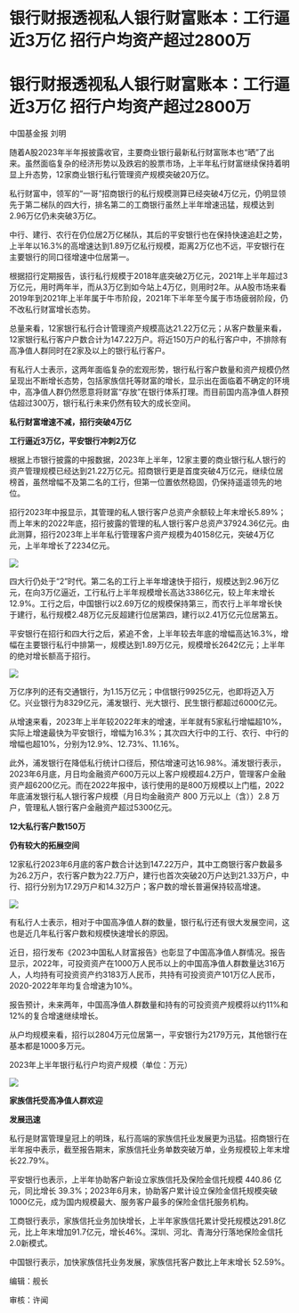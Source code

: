 # 银行财报透视私人银行财富账本：工行逼近3万亿 招行户均资产超过2800万

# 银行财报透视私人银行财富账本：工行逼近3万亿 招行户均资产超过2800万

中国基金报 刘明

随着A股2023年半年报披露收官，主要商业银行最新私行财富账本也“晒”了出来。虽然面临复杂的经济形势以及跌宕的股票市场，上半年私行财富继续保持着明显上升态势，12家商业银行私行管理资产规模突破20万亿。

私行财富中，领军的“一哥”招商银行的私行规模测算已经突破4万亿元，仍明显领先于第二梯队的四大行，排名第二的工商银行虽然上半年增速迅猛，规模达到2.96万亿仍未突破3万亿。

中行、建行、农行在仍位居2万亿梯队，其后的平安银行也在保持快速追赶之势，上半年以16.3%的高增速达到1.89万亿私行规模，距离2万亿也不远，平安银行在主要银行的同口径增速中位居第一。

根据招行定期报告，该行私行规模于2018年底突破2万亿元，2021年上半年超过3万亿元，用时两年半，而从3万亿到如今站上4万亿，则用时2年。从A股市场来看2019年到2021年上半年属于牛市阶段，2021年下半年至今属于市场疲弱阶段，仍不改私行财富增长态势。

总量来看，12家银行私行合计管理资产规模高达21.22万亿元；从客户数量来看，12家银行私行客户户数合计为147.22万户。将近150万户的私行客户中，不排除有高净值人群同时在2家及以上的银行私行客户。

有私行人士表示，这两年面临复杂的宏观形势，银行私行客户数量和资产规模仍然呈现出不断增长态势，包括家族信托等财富的增长，显示出在面临着不确定的环境中，高净值人群仍然愿意将财富“存放”在银行体系打理。而目前国内高净值人群预估超过300万，银行私行未来仍然有较大的成长空间。

**私行财富增速不减，招行突破4万亿**

**工行逼近3万亿，平安银行冲刺2万亿**

根据上市银行披露的中报数据，2023年上半年，12家主要的商业银行私人银行的资产管理规模已经达到21.22万亿元。招商银行更是首度突破4万亿元，继续位居榜首，虽然增幅不及第二名的工行，但第一位置依然稳固，仍保持遥遥领先的地位。

招行2023年中报显示，其管理的私人银行客户总资产余额较上年末增长5.89%；而上年末的2022年底，招行披露的管理的私人银行客户总资产37924.36亿元。由此测算，招行2023年上半年私行管理客户资产规模为40158亿元，突破4万亿元，上半年增长了2234亿元。

![](https://inews.gtimg.com/om_bt/OR0K1wsKY4yIENRoCJDUz2u3r7SEgTV7Af9Uy951zEIQEAA/1000)

四大行仍处于“2”时代。第二名的工行上半年增速快于招行，规模达到2.96万亿元，在向3万亿逼近，工行私行上半年规模增长高达3386亿元，较上年末增长12.9%。工行之后，中国银行以2.69万亿的规模保持第三，而农行上半年增长快于建行，私行规模2.48万亿元反超建行位居第四，建行以2.41万亿元位居第五。

平安银行在招行和四大行之后，紧追不舍，上半年较去年底的增幅高达16.3%，增幅在主要银行私行中排第一，规模达到1.89万亿元，规模增长2642亿元；上半年的绝对增长额高于招行。

![](https://inews.gtimg.com/om_bt/O-Yw3xNY3vy3X6k1kNsGMH5HW9Vlf3AxffdOXlku5-AFIAA/1000)

万亿序列的还有交通银行，为1.15万亿元；中信银行9925亿元，也即将迈入万亿。兴业银行为8329亿元，浦发银行、光大银行、民生银行都超过6000亿元。

从增速来看，2023年上半年较2022年末的增速，半年就有5家私行增幅超10%，实际上增速最快为平安银行，增幅为16.3%；其次四大行中的工行、农行、中行的增幅也超10%，分别为12.9%、12.73%、11.16%。

此外，浦发银行在降低私行统计口径后，预估增速可达16.98%。浦发银行表示，2023年6月底，月日均金融资产600万元以上客户规模超4.2万户，管理客户金融资产超6200亿元。而在2022年报中，该行使用的是800万规模以上门槛，2022年底浦发银行私人银行客户规模（月日均金融资产
800 万元以上（含））2.8 万户，管理私人银行客户金融资产超过5300亿元。

**12大私行客户数150万**

**仍有较大的拓展空间**

12家私行2023年6月底的客户数合计达到147.22万户，其中工商银行客户数最多为26.2万户，农行客户数为22.7万户，建行也首次突破20万户达到21.33万户，中行、招行分别为17.29万户和14.32万户；客户数的增长普遍保持较高增速。

![](https://inews.gtimg.com/om_bt/ODGblRkHOqsr5H6DxNC0gWRIEaoEfrFUYB0Cgvjsi5je4AA/1000)

有私行人士表示，相对于中国高净值人群的数量，银行私行还有很大发展空间，这也是近几年私行客户数和规模快速增长的原因。

近日，招行发布《2023中国私人财富报告》也彰显了中国高净值人群情况。报告显示，2022年，可投资资产在1000万人民币以上的中国高净值人群数量达316万人，人均持有可投资资产约3183万人民币，共持有可投资资产101万亿人民币，2020-2022年年均复合增速为10%。

报告预计，未来两年，中国高净值人群数量和持有的可投资资产规模将以约11%和12%的复合增速继续增长。

从户均规模来看，招行以2804万元位居第一，平安银行为2179万元，其他银行在基本都是1000多万元。

2023年上半年银行私行户均资产规模（单位：万元）

![](https://inews.gtimg.com/om_bt/OoO0Xii4HjoJNAkXdvBEKo_AvAJto3SjlL_dcXTyFDJCEAA/1000)

**家族信托受高净值人群欢迎**

**发展迅速**

私行是财富管理皇冠上的明珠，私行高端的家族信托业发展更为迅猛。招商银行在半年报中表示，截至报告期末，家族信托业务单数突破万单，业务规模较上年末增长22.79%。

平安银行也表示，上半年协助客户新设立家族信托及保险金信托规模 440.86 亿元，同比增长
39.3%；2023年6月末，协助客户累计设立保险金信托规模突破1000亿元，成为国内规模最大、服务客户最多的保险金信托服务机构。

工商银行表示，家族信托业务加快增长，上半年家族信托累计受托规模达291.8亿元，比上年末增加91.7亿元，增长46%。深圳、河北、青海分行落地保险金信托2.0新模式。

中国银行表示，加快家族信托业务发展，家族信托客户数比上年末增长 52.59%。

编辑：舰长

审核：许闻

